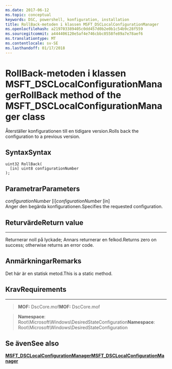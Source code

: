 ```yaml
---
ms.date: 2017-06-12
ms.topic: conceptual
keywords: DSC, powershell, konfiguration, installation
title: RollBack-metoden i klassen MSFT_DSCLocalConfigurationManager
ms.openlocfilehash: a219703389405c0dd457d0b2e0b1c54b9c28f559
ms.sourcegitcommit: a444406120e5af4e746cbbc0558fe89a7e78aef6
ms.translationtype: MT
ms.contentlocale: sv-SE
ms.lasthandoff: 01/17/2018
---
```

# <a name="rollback-method-of-the-msftdsclocalconfigurationmanager-class"></a><span data-ttu-id="21f4c-103">RollBack-metoden i klassen MSFT_DSCLocalConfigurationManager</span><span class="sxs-lookup"><span data-stu-id="21f4c-103">RollBack method of the MSFT_DSCLocalConfigurationManager class</span></span>

<span data-ttu-id="21f4c-104">Återställer konfigurationen till en tidigare version.</span><span class="sxs-lookup"><span data-stu-id="21f4c-104">Rolls back the configuration to a previous version.</span></span>

<a name="syntax"></a><span data-ttu-id="21f4c-105">Syntax</span><span class="sxs-lookup"><span data-stu-id="21f4c-105">Syntax</span></span>
------

```mof
uint32 RollBack(
  [in] uint8 configurationNumber
);
```

<a name="parameters"></a><span data-ttu-id="21f4c-106">Parametrar</span><span class="sxs-lookup"><span data-stu-id="21f4c-106">Parameters</span></span>
----------

<span data-ttu-id="21f4c-107">*configurationNumber* \[i\]</span><span class="sxs-lookup"><span data-stu-id="21f4c-107">*configurationNumber* \[in\]</span></span>  
<span data-ttu-id="21f4c-108">Anger den begärda konfigurationen.</span><span class="sxs-lookup"><span data-stu-id="21f4c-108">Specifies the requested configuration.</span></span> 

## <a name="return-value"></a><span data-ttu-id="21f4c-109">Returvärde</span><span class="sxs-lookup"><span data-stu-id="21f4c-109">Return value</span></span>
------------

<span data-ttu-id="21f4c-110">Returnerar noll på lyckade; Annars returnerar en felkod.</span><span class="sxs-lookup"><span data-stu-id="21f4c-110">Returns zero on success; otherwise returns an error code.</span></span>

## <a name="remarks"></a><span data-ttu-id="21f4c-111">Anmärkningar</span><span class="sxs-lookup"><span data-stu-id="21f4c-111">Remarks</span></span>

<span data-ttu-id="21f4c-112">Det här är en statisk metod.</span><span class="sxs-lookup"><span data-stu-id="21f4c-112">This is a static method.</span></span>

## <a name="requirements"></a><span data-ttu-id="21f4c-113">Krav</span><span class="sxs-lookup"><span data-stu-id="21f4c-113">Requirements</span></span>
------------
><span data-ttu-id="21f4c-114">**MOF:** DscCore.mof</span><span class="sxs-lookup"><span data-stu-id="21f4c-114">**MOF:** DscCore.mof</span></span>

><span data-ttu-id="21f4c-115">**Namespace**: Root\Microsoft\Windows\DesiredStateConfiguration</span><span class="sxs-lookup"><span data-stu-id="21f4c-115">**Namespace**: Root\Microsoft\Windows\DesiredStateConfiguration</span></span>


## <a name="see-also"></a><span data-ttu-id="21f4c-116">Se även</span><span class="sxs-lookup"><span data-stu-id="21f4c-116">See also</span></span>


[<span data-ttu-id="21f4c-117">**MSFT_DSCLocalConfigurationManager**</span><span class="sxs-lookup"><span data-stu-id="21f4c-117">**MSFT_DSCLocalConfigurationManager**</span></span>](msft-dsclocalconfigurationmanager.md)


 

 



